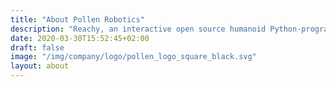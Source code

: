 ```yaml
---
title: "About Pollen Robotics"
description: "Reachy, an interactive open source humanoid Python-programmable robot"
date: 2020-03-30T15:52:45+02:00
draft: false
image: "/img/company/logo/pollen_logo_square_black.svg"
layout: about
---
```

